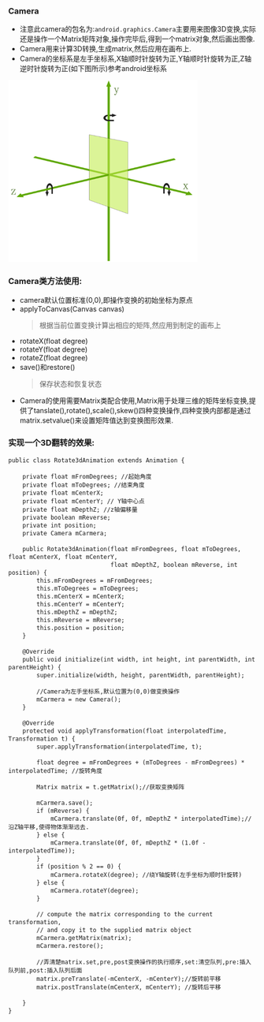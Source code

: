 ### Camera
* 注意此camera的包名为:`android.graphics.Camera`主要用来图像3D变换,实际还是操作一个Matrix矩阵对象,操作完毕后,得到一个matrix对象,然后画出图像.
* Camera用来计算3D转换,生成matrix,然后应用在画布上.
* Camera的坐标系是左手坐标系,X轴顺时针旋转为正,Y轴顺时针旋转为正,Z轴逆时针旋转为正(如下图所示)参考android坐标系

![](img/camera_cor.png)

### Camera类方法使用:

* camera默认位置标准(0,0),即操作变换的初始坐标为原点
* applyToCanvas(Canvas canvas)
	> 根据当前位置变换计算出相应的矩阵,然应用到制定的画布上
* rotateX(float degree)
* rotateY(float degree)
* rotateZ(float degree)
* save()和restore()
	> 保存状态和恢复状态
* Camera的使用需要Matrix类配合使用,Matrix用于处理三维的矩阵坐标变换,提供了tanslate(),rotate(),scale(),skew()四种变换操作,四种变换内部都是通过matrix.setvalue()来设置矩阵值达到变换图形效果.

### 实现一个3D翻转的效果:

	public class Rotate3dAnimation extends Animation {
	
	    private float mFromDegrees; //起始角度
	    private float mToDegrees; //结束角度
	    private float mCenterX;
	    private float mCenterY; // Y轴中心点
	    private float mDepthZ; //z轴偏移量
	    private boolean mReverse;
	    private int position;
	    private Camera mCarmera;
	
	    public Rotate3dAnimation(float mFromDegrees, float mToDegrees, float mCenterX, float mCenterY,
	                             float mDepthZ, boolean mReverse, int position) {
	        this.mFromDegrees = mFromDegrees;
	        this.mToDegrees = mToDegrees;
	        this.mCenterX = mCenterX;
	        this.mCenterY = mCenterY;
	        this.mDepthZ = mDepthZ;
	        this.mReverse = mReverse;
	        this.position = position;
	    }
	
	    @Override
	    public void initialize(int width, int height, int parentWidth, int parentHeight) {
	        super.initialize(width, height, parentWidth, parentHeight);
	
	        //Camera为左手坐标系,默认位置为(0,0)做变换操作
	        mCarmera = new Camera();
	    }
	
	    @Override
	    protected void applyTransformation(float interpolatedTime, Transformation t) {
	        super.applyTransformation(interpolatedTime, t);
	
	        float degree = mFromDegrees + (mToDegrees - mFromDegrees) * interpolatedTime; //旋转角度
	
	        Matrix matrix = t.getMatrix();//获取变换矩阵
	
	        mCarmera.save();
	        if (mReverse) {
	            mCarmera.translate(0f, 0f, mDepthZ * interpolatedTime);//沿Z轴平移,使得物体渐渐远去.
	        } else {
	            mCarmera.translate(0f, 0f, mDepthZ * (1.0f - interpolatedTime));
	        }
	        if (position % 2 == 0) {
	            mCarmera.rotateX(degree); //绕Y轴旋转(左手坐标为顺时针旋转)
	        } else {
	            mCarmera.rotateY(degree);
	        }
	
	        // compute the matrix corresponding to the current transformation,
	        // and copy it to the supplied matrix object
	        mCarmera.getMatrix(matrix);
	        mCarmera.restore();
	
	        //弄清楚matrix.set,pre,post变换操作的执行顺序,set:清空队列,pre:插入队列前,post:插入队列后面
	        matrix.preTranslate(-mCenterX, -mCenterY);//旋转前平移
	        matrix.postTranslate(mCenterX, mCenterY); //旋转后平移
	
	    }
	}
